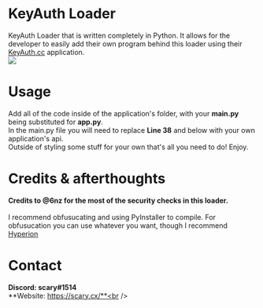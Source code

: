 # KeyAuth Loader
KeyAuth Loader that is written completely in Python. It allows for the developer to easily add their own program behind this loader using their [KeyAuth.cc](https://keyauth.win) application.<br />
<img src="https://cdn.discordapp.com/attachments/1059949045222740029/1061703683991146526/Screenshot_20230107_064414.png">
# Usage
Add all of the code inside of the application's folder, with your **main.py** being substituted for **app.py**.<br />
In the main.py file you will need to replace **Line 38** and below with your own application's api.<br />
Outside of styling some stuff for your own that's all you need to do! Enjoy.<br />
# Credits & afterthoughts
**Credits to @6nz for the most of the security checks in this loader.**<br />
<br />
I recommend obfusucating and using PyInstaller to compile. For obfusucation you can use whatever you want, though I recommend [Hyperion](https://github.com/billythegoat356/Hyperion)
# Contact
**Discord: scary#1514**<br />
**Website: https://scary.cx/**<br />
